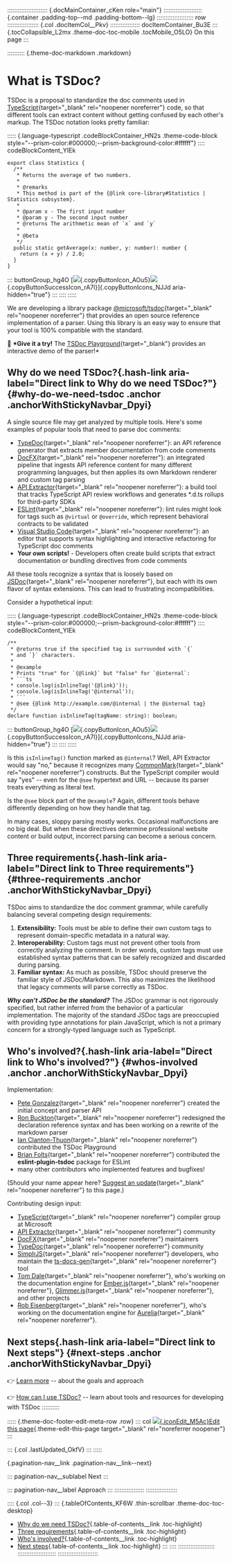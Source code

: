 ::::::::::::::::::::::: {.docMainContainer_cKen role="main"}
:::::::::::::::::::::: {.container .padding-top--md .padding-bottom--lg}
::::::::::::::::::::: row
:::::::::::::::::: {.col .docItemCol__Pkv}
::::::::::::::::: docItemContainer_Bu3E
::: {.tocCollapsible_L2mx .theme-doc-toc-mobile .tocMobile_O5LO}
On this page
:::

:::::::::: {.theme-doc-markdown .markdown}
<div>

# What is TSDoc?

</div>

TSDoc is a proposal to standardize the doc comments used in
[TypeScript](http://www.typescriptlang.org/){target="_blank"
rel="noopener noreferrer"} code, so that different tools can extract
content without getting confused by each other\'s markup. The TSDoc
notation looks pretty familiar:

::::: {.language-typescript .codeBlockContainer_HN2s .theme-code-block style="--prism-color:#000000;--prism-background-color:#ffffff"}
:::: codeBlockContent_YIEk
``` {.prism-code .language-typescript .codeBlock_wIUF .thin-scrollbar tabindex="0"}
export class Statistics {
  /**
   * Returns the average of two numbers.
   *
   * @remarks
   * This method is part of the {@link core-library#Statistics | Statistics subsystem}.
   *
   * @param x - The first input number
   * @param y - The second input number
   * @returns The arithmetic mean of `x` and `y`
   *
   * @beta
   */
  public static getAverage(x: number, y: number): number {
    return (x + y) / 2.0;
  }
}
```

::: buttonGroup_hg4O
[![](data:image/svg+xml;base64,PHN2ZyBjbGFzcz0iY29weUJ1dHRvbkljb25fQU91NSIgdmlld2JveD0iMCAwIDI0IDI0Ij48cGF0aCBkPSJNMTksMjFIOFY3SDE5TTE5LDVIOEEyLDIgMCAwLDAgNiw3VjIxQTIsMiAwIDAsMCA4LDIzSDE5QTIsMiAwIDAsMCAyMSwyMVY3QTIsMiAwIDAsMCAxOSw1TTE2LDFINEEyLDIgMCAwLDAgMiwzVjE3SDRWM0gxNlYxWiIgLz48L3N2Zz4=){.copyButtonIcon_AOu5}![](data:image/svg+xml;base64,PHN2ZyBjbGFzcz0iY29weUJ1dHRvblN1Y2Nlc3NJY29uX3JBN2wiIHZpZXdib3g9IjAgMCAyNCAyNCI+PHBhdGggZD0iTTIxLDdMOSwxOUwzLjUsMTMuNUw0LjkxLDEyLjA5TDksMTYuMTdMMTkuNTksNS41OUwyMSw3WiIgLz48L3N2Zz4=){.copyButtonSuccessIcon_rA7l}]{.copyButtonIcons_NJJd
aria-hidden="true"}
:::
::::
:::::

We are developing a library package
[\@microsoft/tsdoc](https://www.npmjs.com/package/@microsoft/tsdoc){target="_blank"
rel="noopener noreferrer"} that provides an open source reference
implementation of a parser. Using this library is an easy way to ensure
that your tool is 100% compatible with the standard.

👋 **\*Give it a try!** The [TSDoc Playground](/play/){target="_blank"}
provides an interactive demo of the parser!\*

## Why do we need TSDoc?[​](#why-do-we-need-tsdoc "Direct link to Why do we need TSDoc?"){.hash-link aria-label="Direct link to Why do we need TSDoc?"} {#why-do-we-need-tsdoc .anchor .anchorWithStickyNavbar_Dpyi}

A single source file may get analyzed by multiple tools. Here\'s some
examples of popular tools that need to parse doc comments:

- [TypeDoc](https://github.com/TypeStrong/typedoc){target="_blank"
  rel="noopener noreferrer"}: an API reference generator that extracts
  member documentation from code comments
- [DocFX](https://dotnet.github.io/docfx/){target="_blank"
  rel="noopener noreferrer"}: an integrated pipeline that ingests API
  reference content for many different programming languages, but then
  applies its own Markdown renderer and custom tag parsing
- [API Extractor](https://api-extractor.com/){target="_blank"
  rel="noopener noreferrer"}: a build tool that tracks TypeScript API
  review workflows and generates \*.d.ts rollups for third-party SDKs
- [ESLint](https://eslint.org/){target="_blank"
  rel="noopener noreferrer"}: lint rules might look for tags such as
  `@virtual` or `@override`, which represent behavioral contracts to be
  validated
- [Visual Studio Code](https://code.visualstudio.com){target="_blank"
  rel="noopener noreferrer"}: an editor that supports syntax
  highlighting and interactive refactoring for TypeScript doc comments
- **Your own scripts!** - Developers often create build scripts that
  extract documentation or bundling directives from code comments

All these tools recognize a syntax that is loosely based on
[JSDoc](https://jsdoc.app/){target="_blank" rel="noopener noreferrer"},
but each with its own flavor of syntax extensions. This can lead to
frustrating incompatibilities.

Consider a hypothetical input:

::::: {.language-typescript .codeBlockContainer_HN2s .theme-code-block style="--prism-color:#000000;--prism-background-color:#ffffff"}
:::: codeBlockContent_YIEk
``` {.prism-code .language-typescript .codeBlock_wIUF .thin-scrollbar tabindex="0"}
/**
 * @returns true if the specified tag is surrounded with `{`
 * and `}` characters.
 *
 * @example
 * Prints "true" for `{@link}` but "false" for `@internal`:
 * ```ts
 * console.log(isInlineTag('{@link}'));
 * console.log(isInlineTag('@internal'));
 * ```
 * @see {@link http://example.com/@internal | the @internal tag}
 */
declare function isInlineTag(tagName: string): boolean;
```

::: buttonGroup_hg4O
[![](data:image/svg+xml;base64,PHN2ZyBjbGFzcz0iY29weUJ1dHRvbkljb25fQU91NSIgdmlld2JveD0iMCAwIDI0IDI0Ij48cGF0aCBkPSJNMTksMjFIOFY3SDE5TTE5LDVIOEEyLDIgMCAwLDAgNiw3VjIxQTIsMiAwIDAsMCA4LDIzSDE5QTIsMiAwIDAsMCAyMSwyMVY3QTIsMiAwIDAsMCAxOSw1TTE2LDFINEEyLDIgMCAwLDAgMiwzVjE3SDRWM0gxNlYxWiIgLz48L3N2Zz4=){.copyButtonIcon_AOu5}![](data:image/svg+xml;base64,PHN2ZyBjbGFzcz0iY29weUJ1dHRvblN1Y2Nlc3NJY29uX3JBN2wiIHZpZXdib3g9IjAgMCAyNCAyNCI+PHBhdGggZD0iTTIxLDdMOSwxOUwzLjUsMTMuNUw0LjkxLDEyLjA5TDksMTYuMTdMMTkuNTksNS41OUwyMSw3WiIgLz48L3N2Zz4=){.copyButtonSuccessIcon_rA7l}]{.copyButtonIcons_NJJd
aria-hidden="true"}
:::
::::
:::::

Is this `isInlineTag()` function marked as `@internal`? Well, API
Extractor would say \"no,\" because it recognizes many
[CommonMark](https://commonmark.org/){target="_blank"
rel="noopener noreferrer"} constructs. But the TypeScript compiler would
say \"yes\" \-- even for the `@see` hypertext and URL \-- because its
parser treats everything as literal text.

Is the `@see` block part of the `@example`? Again, different tools
behave differently depending on how they handle that tag.

In many cases, sloppy parsing mostly works. Occasional malfunctions are
no big deal. But when these directives determine professional website
content or build output, incorrect parsing can become a serious concern.

## Three requirements[​](#three-requirements "Direct link to Three requirements"){.hash-link aria-label="Direct link to Three requirements"} {#three-requirements .anchor .anchorWithStickyNavbar_Dpyi}

TSDoc aims to standardize the doc comment grammar, while carefully
balancing several competing design requirements:

1.  **Extensibility:** Tools must be able to define their own custom
    tags to represent domain-specific metadata in a natural way.
2.  **Interoperability:** Custom tags must not prevent other tools from
    correctly analyzing the comment. In order words, custom tags must
    use established syntax patterns that can be safely recognized and
    discarded during parsing.
3.  **Familiar syntax:** As much as possible, TSDoc should preserve the
    familiar style of JSDoc/Markdown. This also maximizes the likelihood
    that legacy comments will parse correctly as TSDoc.

***Why can\'t JSDoc be the standard?*** The JSDoc grammar is not
rigorously specified, but rather inferred from the behavior of a
particular implementation. The majority of the standard JSDoc tags are
preoccupied with providing type annotations for plain JavaScript, which
is not a primary concern for a strongly-typed language such as
TypeScript.

## Who\'s involved?[​](#whos-involved "Direct link to Who's involved?"){.hash-link aria-label="Direct link to Who's involved?"} {#whos-involved .anchor .anchorWithStickyNavbar_Dpyi}

Implementation:

- [Pete Gonzalez](https://github.com/octogonz){target="_blank"
  rel="noopener noreferrer"} created the initial concept and parser API
- [Ron Buckton](https://github.com/rbuckton){target="_blank"
  rel="noopener noreferrer"} redesigned the declaration reference syntax
  and has been working on a rewrite of the markdown parser
- [Ian Clanton-Thuon](https://github.com/iclanton/){target="_blank"
  rel="noopener noreferrer"} contributed the TSDoc Playground
- [Brian Folts](https://github.com/bafolts){target="_blank"
  rel="noopener noreferrer"} contributed the **eslint-plugin-tsdoc**
  package for ESLint
- many other contributors who implemented features and bugfixes!

(Should your name appear here? [Suggest an
update](https://github.com/microsoft/rushstack-websites/edit/main/websites/tsdoc.org/docs/index.md){target="_blank"
rel="noopener noreferrer"} to this page.)

Contributing design input:

- [TypeScript](http://www.typescriptlang.org){target="_blank"
  rel="noopener noreferrer"} compiler group at Microsoft
- [API Extractor](https://api-extractor.com/){target="_blank"
  rel="noopener noreferrer"} community
- [DocFX](https://dotnet.github.io/docfx/){target="_blank"
  rel="noopener noreferrer"} maintainers
- [TypeDoc](http://typedoc.org){target="_blank"
  rel="noopener noreferrer"} community
- [SimplrJS](https://simplrjs.com/){target="_blank"
  rel="noopener noreferrer"} developers, who maintain the
  [ts-docs-gen](https://github.com/SimplrJS/ts-docs-gen){target="_blank"
  rel="noopener noreferrer"} tool
- [Tom Dale](https://github.com/tomdale){target="_blank"
  rel="noopener noreferrer"}, who\'s working on the documentation engine
  for [Ember.js](https://www.emberjs.com){target="_blank"
  rel="noopener noreferrer"},
  [Glimmer.js](https://glimmerjs.com){target="_blank"
  rel="noopener noreferrer"}, and other projects
- [Rob Eisenberg](https://github.com/EisenbergEffect){target="_blank"
  rel="noopener noreferrer"}, who\'s working on the documentation engine
  for [Aurelia](http://aurelia.io/){target="_blank"
  rel="noopener noreferrer"}.

## Next steps[​](#next-steps "Direct link to Next steps"){.hash-link aria-label="Direct link to Next steps"} {#next-steps .anchor .anchorWithStickyNavbar_Dpyi}

👉 [Learn more](/pages/intro/approach/) \-- about the goals and approach

👉 [How can I use TSDoc?](/pages/intro/using_tsdoc/) \-- learn about
tools and resources for developing with TSDoc
::::::::::

::::: {.theme-doc-footer-edit-meta-row .row}
::: col
[![](data:image/svg+xml;base64,PHN2ZyBmaWxsPSJjdXJyZW50Q29sb3IiIGhlaWdodD0iMjAiIHdpZHRoPSIyMCIgdmlld2JveD0iMCAwIDQwIDQwIiBjbGFzcz0iaWNvbkVkaXRfTTVBYyIgYXJpYS1oaWRkZW49InRydWUiPjxnPjxwYXRoIGQ9Im0zNC41IDExLjdsLTMgMy4xLTYuMy02LjMgMy4xLTNxMC41LTAuNSAxLjItMC41dDEuMSAwLjVsMy45IDMuOXEwLjUgMC40IDAuNSAxLjF0LTAuNSAxLjJ6IG0tMjkuNSAxNy4xbDE4LjQtMTguNSA2LjMgNi4zLTE4LjQgMTguNGgtNi4zdi02LjJ6IiAvPjwvZz48L3N2Zz4=){.iconEdit_M5Ac}Edit
this
page](https://github.com/microsoft/rushstack-websites/tree/main/websites/tsdoc.org/docs/index.md){.theme-edit-this-page
target="_blank" rel="noreferrer noopener"}
:::

::: {.col .lastUpdated_OkfV}
:::
:::::

[](/pages/intro/approach/){.pagination-nav__link
.pagination-nav__link--next}

::: pagination-nav__sublabel
Next
:::

::: pagination-nav__label
Approach
:::
:::::::::::::::::
::::::::::::::::::

:::: {.col .col--3}
::: {.tableOfContents_KF6W .thin-scrollbar .theme-doc-toc-desktop}
- [Why do we need
  TSDoc?](#why-do-we-need-tsdoc){.table-of-contents__link
  .toc-highlight}
- [Three requirements](#three-requirements){.table-of-contents__link
  .toc-highlight}
- [Who\'s involved?](#whos-involved){.table-of-contents__link
  .toc-highlight}
- [Next steps](#next-steps){.table-of-contents__link .toc-highlight}
:::
::::
:::::::::::::::::::::
::::::::::::::::::::::
:::::::::::::::::::::::
